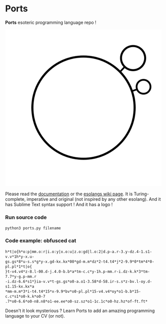 # Ports
**Ports** esoteric programming language repo !


![Ports logo](/logo/logo.svg)


Please read the [documentation](https://github.com/anima-libera/ports/blob/master/ports-doc.pdf) or the [esolangs wiki page](https://esolangs.org/wiki/Ports). It is Turing-complete, imperative and original (not inspired by any other esolang). And it has Sublime Text syntax support ! And it has a logo !


### Run source code
```
python3 ports.py filename
```


### Code example: obfusced cat
```
h*t|o{h*o:p|mm.o:r|i.o:y|x.o:u|z.o:gd|l.o:2|d.p-a.r-3.y-dz.4-1.s1-v.v*1h*y-x.u-
gs.gs*8*u-s.s*g*y-x.gd-kx.kx*00*gd-m.m*dz*2-t4.t4*j*2-9.9*0*tm*4*0-pl.pl*1*t|o{
}t-v4.v4*z-8.l-00.d-j.4.0-b.b*a*tm-c.c*y-1h.p-mm.r-i.dz-k.k*3*tm-7.7*y-g.p-mm.r
-i.dz-6.6*s1*}ia-v.v*t-gs.gs*o0-a.o1-3.58*d-58.ir-s.s*z-bv.l-oy.d-s1.15-kx.kx*a
*mm-m.m*3*i-t4.t4*15*x-9.9*bv*o0-pl.pl*15-v4.v4*oy*o1-b.b*15-c.c*s1*o0-k.k*o0-7
.7*o0-6.6*o0-n8.n8*o1-ee.ee*o0-sz.sz*o1-1c.1c*o0-hz.hz*of-ft.ft*
```


Doesn't it look mysterious ? Learn Ports to add an amazing programming language to your CV (or not).
